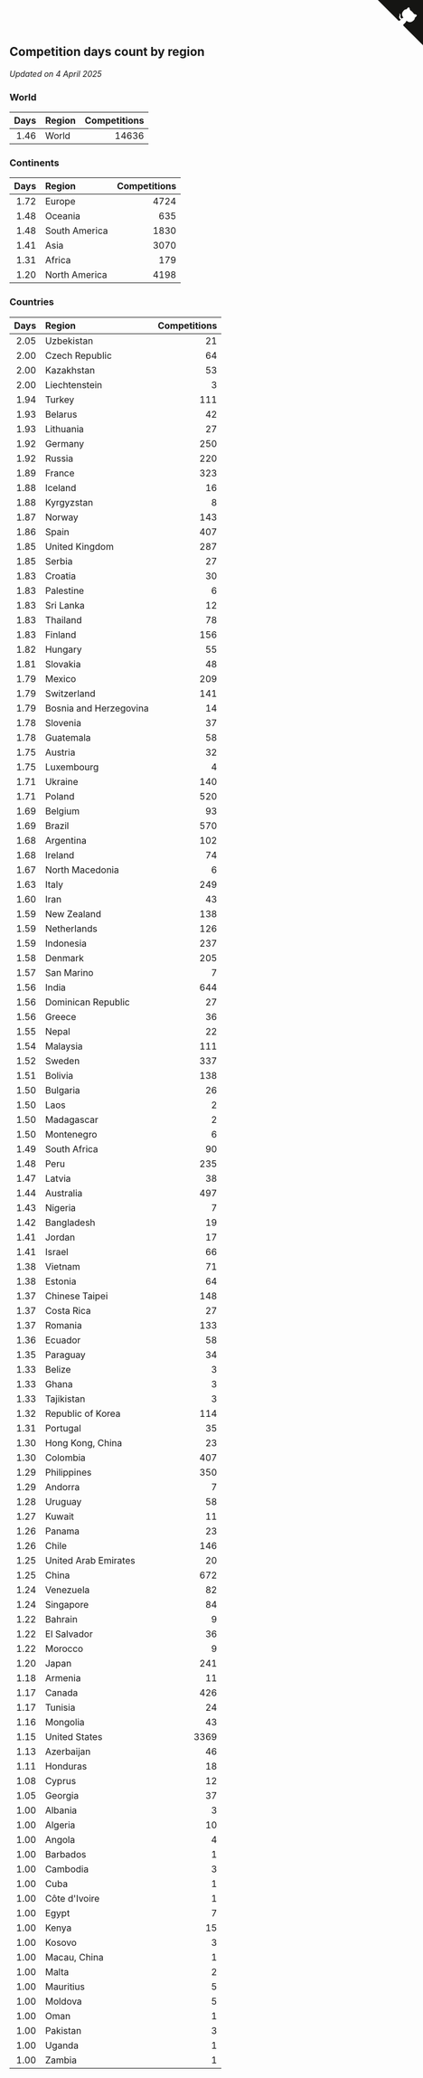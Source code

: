 ## Competition days count by region

*Updated on  4 April 2025*


### World

| Days | Region | Competitions |
| ---: | :--- | ---: |
| 1.46 | World | 14636 |

### Continents

| Days | Region | Competitions |
| ---: | :--- | ---: |
| 1.72 | Europe | 4724 |
| 1.48 | Oceania | 635 |
| 1.48 | South America | 1830 |
| 1.41 | Asia | 3070 |
| 1.31 | Africa | 179 |
| 1.20 | North America | 4198 |

### Countries

| Days | Region | Competitions |
| ---: | :--- | ---: |
| 2.05 | Uzbekistan | 21 |
| 2.00 | Czech Republic | 64 |
| 2.00 | Kazakhstan | 53 |
| 2.00 | Liechtenstein | 3 |
| 1.94 | Turkey | 111 |
| 1.93 | Belarus | 42 |
| 1.93 | Lithuania | 27 |
| 1.92 | Germany | 250 |
| 1.92 | Russia | 220 |
| 1.89 | France | 323 |
| 1.88 | Iceland | 16 |
| 1.88 | Kyrgyzstan | 8 |
| 1.87 | Norway | 143 |
| 1.86 | Spain | 407 |
| 1.85 | United Kingdom | 287 |
| 1.85 | Serbia | 27 |
| 1.83 | Croatia | 30 |
| 1.83 | Palestine | 6 |
| 1.83 | Sri Lanka | 12 |
| 1.83 | Thailand | 78 |
| 1.83 | Finland | 156 |
| 1.82 | Hungary | 55 |
| 1.81 | Slovakia | 48 |
| 1.79 | Mexico | 209 |
| 1.79 | Switzerland | 141 |
| 1.79 | Bosnia and Herzegovina | 14 |
| 1.78 | Slovenia | 37 |
| 1.78 | Guatemala | 58 |
| 1.75 | Austria | 32 |
| 1.75 | Luxembourg | 4 |
| 1.71 | Ukraine | 140 |
| 1.71 | Poland | 520 |
| 1.69 | Belgium | 93 |
| 1.69 | Brazil | 570 |
| 1.68 | Argentina | 102 |
| 1.68 | Ireland | 74 |
| 1.67 | North Macedonia | 6 |
| 1.63 | Italy | 249 |
| 1.60 | Iran | 43 |
| 1.59 | New Zealand | 138 |
| 1.59 | Netherlands | 126 |
| 1.59 | Indonesia | 237 |
| 1.58 | Denmark | 205 |
| 1.57 | San Marino | 7 |
| 1.56 | India | 644 |
| 1.56 | Dominican Republic | 27 |
| 1.56 | Greece | 36 |
| 1.55 | Nepal | 22 |
| 1.54 | Malaysia | 111 |
| 1.52 | Sweden | 337 |
| 1.51 | Bolivia | 138 |
| 1.50 | Bulgaria | 26 |
| 1.50 | Laos | 2 |
| 1.50 | Madagascar | 2 |
| 1.50 | Montenegro | 6 |
| 1.49 | South Africa | 90 |
| 1.48 | Peru | 235 |
| 1.47 | Latvia | 38 |
| 1.44 | Australia | 497 |
| 1.43 | Nigeria | 7 |
| 1.42 | Bangladesh | 19 |
| 1.41 | Jordan | 17 |
| 1.41 | Israel | 66 |
| 1.38 | Vietnam | 71 |
| 1.38 | Estonia | 64 |
| 1.37 | Chinese Taipei | 148 |
| 1.37 | Costa Rica | 27 |
| 1.37 | Romania | 133 |
| 1.36 | Ecuador | 58 |
| 1.35 | Paraguay | 34 |
| 1.33 | Belize | 3 |
| 1.33 | Ghana | 3 |
| 1.33 | Tajikistan | 3 |
| 1.32 | Republic of Korea | 114 |
| 1.31 | Portugal | 35 |
| 1.30 | Hong Kong, China | 23 |
| 1.30 | Colombia | 407 |
| 1.29 | Philippines | 350 |
| 1.29 | Andorra | 7 |
| 1.28 | Uruguay | 58 |
| 1.27 | Kuwait | 11 |
| 1.26 | Panama | 23 |
| 1.26 | Chile | 146 |
| 1.25 | United Arab Emirates | 20 |
| 1.25 | China | 672 |
| 1.24 | Venezuela | 82 |
| 1.24 | Singapore | 84 |
| 1.22 | Bahrain | 9 |
| 1.22 | El Salvador | 36 |
| 1.22 | Morocco | 9 |
| 1.20 | Japan | 241 |
| 1.18 | Armenia | 11 |
| 1.17 | Canada | 426 |
| 1.17 | Tunisia | 24 |
| 1.16 | Mongolia | 43 |
| 1.15 | United States | 3369 |
| 1.13 | Azerbaijan | 46 |
| 1.11 | Honduras | 18 |
| 1.08 | Cyprus | 12 |
| 1.05 | Georgia | 37 |
| 1.00 | Albania | 3 |
| 1.00 | Algeria | 10 |
| 1.00 | Angola | 4 |
| 1.00 | Barbados | 1 |
| 1.00 | Cambodia | 3 |
| 1.00 | Cuba | 1 |
| 1.00 | Côte d'Ivoire | 1 |
| 1.00 | Egypt | 7 |
| 1.00 | Kenya | 15 |
| 1.00 | Kosovo | 3 |
| 1.00 | Macau, China | 1 |
| 1.00 | Malta | 2 |
| 1.00 | Mauritius | 5 |
| 1.00 | Moldova | 5 |
| 1.00 | Oman | 1 |
| 1.00 | Pakistan | 3 |
| 1.00 | Uganda | 1 |
| 1.00 | Zambia | 1 |


<a href="https://github.com/jonatanklosko/wca_statistics" class="github-corner" aria-label="View source on Github"><svg width="80" height="80" viewBox="0 0 250 250" style="fill:#151513; color:#fff; position: absolute; top: 0; border: 0; right: 0;" aria-hidden="true"><path d="M0,0 L115,115 L130,115 L142,142 L250,250 L250,0 Z"></path><path d="M128.3,109.0 C113.8,99.7 119.0,89.6 119.0,89.6 C122.0,82.7 120.5,78.6 120.5,78.6 C119.2,72.0 123.4,76.3 123.4,76.3 C127.3,80.9 125.5,87.3 125.5,87.3 C122.9,97.6 130.6,101.9 134.4,103.2" fill="currentColor" style="transform-origin: 130px 106px;" class="octo-arm"></path><path d="M115.0,115.0 C114.9,115.1 118.7,116.5 119.8,115.4 L133.7,101.6 C136.9,99.2 139.9,98.4 142.2,98.6 C133.8,88.0 127.5,74.4 143.8,58.0 C148.5,53.4 154.0,51.2 159.7,51.0 C160.3,49.4 163.2,43.6 171.4,40.1 C171.4,40.1 176.1,42.5 178.8,56.2 C183.1,58.6 187.2,61.8 190.9,65.4 C194.5,69.0 197.7,73.2 200.1,77.6 C213.8,80.2 216.3,84.9 216.3,84.9 C212.7,93.1 206.9,96.0 205.4,96.6 C205.1,102.4 203.0,107.8 198.3,112.5 C181.9,128.9 168.3,122.5 157.7,114.1 C157.9,116.9 156.7,120.9 152.7,124.9 L141.0,136.5 C139.8,137.7 141.6,141.9 141.8,141.8 Z" fill="currentColor" class="octo-body"></path></svg></a><style>.github-corner:hover .octo-arm{animation:octocat-wave 560ms ease-in-out}@keyframes octocat-wave{0%,100%{transform:rotate(0)}20%,60%{transform:rotate(-25deg)}40%,80%{transform:rotate(10deg)}}@media (max-width:500px){.github-corner:hover .octo-arm{animation:none}.github-corner .octo-arm{animation:octocat-wave 560ms ease-in-out}}</style>
